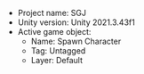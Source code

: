 <!-- UNITY CODE ASSIST INSTRUCTIONS START -->
- Project name: SGJ
- Unity version: Unity 2021.3.43f1
- Active game object:
  - Name: Spawn Character
  - Tag: Untagged
  - Layer: Default
<!-- UNITY CODE ASSIST INSTRUCTIONS END -->